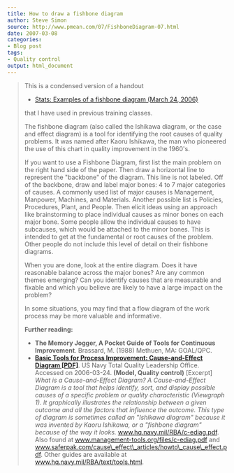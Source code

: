 ```yaml
---
title: How to draw a fishbone diagram
author: Steve Simon
source: http://www.pmean.com/07/FishboneDiagram-07.html
date: 2007-03-08
categories:
- Blog post
tags:
- Quality control
output: html_document
---
```

> This is a condensed version of a handout
>
> -   [Stats: Examples of a fishbone diagram (March
>     24, 2006)](http://www.pmean.com/weblog2006/FishboneDiagram.html)
>
> that I have used in previous training classes.
>
> The fishbone diagram (also called the Ishikawa diagram, or the case
> and effect diagram) is a tool for identifying the root causes of
> quality problems. It was named after Kaoru Ishikawa, the man who
> pioneered the use of this chart in quality improvement in the 1960's.
>
> If you want to use a Fishbone Diagram, first list the main problem on
> the right hand side of the paper. Then draw a horizontal line to
> represent the "backbone" of the diagram. This line is not labeled.
> Off of the backbone, draw and label major bones: 4 to 7 major
> categories of causes. A commonly used list of major causes is
> Management, Manpower, Machines, and Materials. Another possible list
> is Policies, Procedures, Plant, and People. Then elicit ideas using an
> approach like brainstorming to place individual causes as minor bones
> on each major bone. Some people allow the individual causes to have
> subcauses, which would be attached to the minor bones. This is
> intended to get at the fundamental or root causes of the problem.
> Other people do not include this level of detail on their fishbone
> diagrams.
>
> When you are done, look at the entire diagram. Does it have reasonable
> balance across the major bones? Are any common themes emerging? Can
> you identify causes that are measurable and fixable and which you
> believe are likely to have a large impact on the problem?
>
> In some situations, you may find that a flow diagram of the work
> process may be more valuable and informative.
>
> **Further reading:**
>
> -   **The Memory Jogger, A Pocket Guide of Tools for Continuous
>     Improvement**. Brassard, M. (1988) Methuen, MA: GOAL/QPC.
> -   **[Basic Tools for Process Improvement: Cause-and-Effect Diagram
>     \[PDF\]](http://www.hq.navy.mil/RBA/c-ediag.pdf)**. US Navy Total
>     Quality Leadership Office. Accessed on 2006-03-24. **(Model,
>     Quality control)** \[Excerpt\] *What is a Cause-and-Effect
>     Diagram? A Cause-and-Effect Diagram is a tool that helps identify,
>     sort, and display possible causes of a specific problem or quality
>     characteristic (Viewgraph 1). It graphically illustrates the
>     relationship between a given outcome and all the factors that
>     influence the outcome. This type of diagram is sometimes called an
>     "Ishikawa diagram" because it was invented by Kaoru Ishikawa, or
>     a "fishbone diagram" because of the way it looks.*
>     www.hq.navy.mil/RBA/c-ediag.pdf. Also found at
>     www.management-tools.org/files/c-ediag.pdf and
>     www.saferpak.com/cause\_effect\_articles/howto\_cause\_effect.pdf.
>     Other guides are available at www.hq.navy.mil/RBA/text/tools.html.
